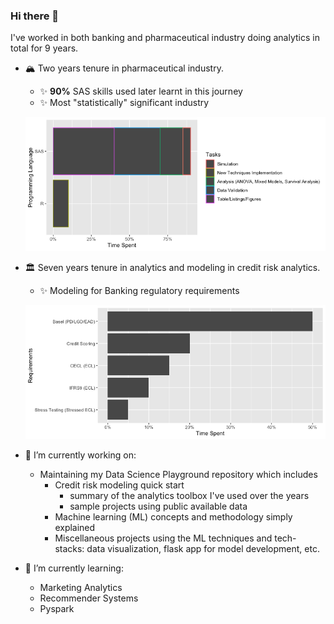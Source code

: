 ### Hi there 👋

<!--
**southwest-qh/southwest-qh** is a ✨ _special_ ✨ repository because its `README.md` (this file) appears on your GitHub profile.

Here are some ideas to get you started:

- 🔭 I’m currently working on ...
- 🌱 I’m currently learning ...
- 👯 I’m looking to collaborate on ...
- 🤔 I’m looking for help with ...
- 💬 Ask me about ...
- 📫 How to reach me: ...
- 😄 Pronouns: ...
- ⚡ Fun fact: ...
-->

I've worked in both banking and pharmaceutical industry doing analytics in total for 9 years. 
- 🏔 Two years tenure in pharmaceutical industry.
  - ✨ __90%__ SAS skills used later learnt in this journey
  - ✨ Most "statistically" significant industry
  
  ![bio_stat](biostat_exp.png)
  
- 🏛 Seven years tenure in analytics and modeling in credit risk analytics.
  - ✨ Modeling for Banking regulatory requirements
  
  ![banking_stat](banking_exp.png)
  
- 🔭 I’m currently working on:
  - Maintaining my Data Science Playground repository which includes
    - Credit risk modeling quick start 
      - summary of the analytics toolbox I've used over the years 
      - sample projects using public available data
    - Machine learning (ML) concepts and methodology simply explained
    - Miscellaneous projects using the ML techniques and tech-stacks: data visualization, flask app for model development, etc.
  
- 🌱 I’m currently learning:
  - Marketing Analytics
  - Recommender Systems
  - Pyspark
